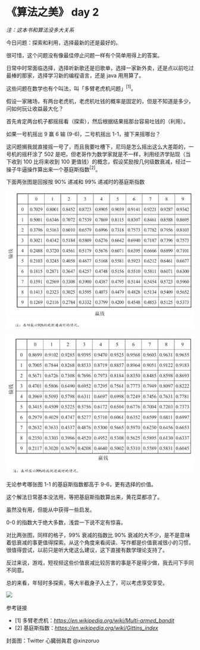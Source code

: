 # 《算法之美》 day 2

*注：这本书和算法没多大关系*

今日问题：探索和利用，选择最新的还是最好的。

很可惜，这个问题没有像最佳停止问题一样有个简单用得上的答案。

日常中时常面临选择，选择听新歌还是旧歌单，选择一家新外卖，还是点以前吃过最棒的那家，选择学习新的编程语言，还是 java 用用算了。

这些问题在数学也有个叫法，叫「多臂老虎机问题」<sup>[1]</sup>。

假设一家赌场，有两台老虎机，老虎机吐钱的概率是固定的，但是不知道是多少，问如何玩让收益最大化？

首先肯定两台机子都摇摇看（探索），然后根据结果摇那台容易吐钱的（利用）。

如果一号机摇出 9 赢 6 输 (9-6)，二号机摇出 1-1，接下来摇哪台？

这问题搁我就直接摇一号了，而且我要吐槽下，尼玛是怎么摇出这么大差距的，一号机的摇杆涂了 502 是吧，但老哥作为数学家就是不一样，利用经济学贴现（当下收到 100 比将来收到 100 更值钱）的概念，假设奖励按几何级数衰减，经过一操子牛逼操作算出来一个基庭斯指数<sup>[2]</sup>。

下面两张图是回报按 90% 递减和 99% 递减时的基庭斯指数

![](19-1.png)

![](19-2.png)

无论参考哪张图 1-1 的基庭斯指数都高于 9-6，更有选择的价值。

这个解法日常基本没法用，等把基庭斯指数算出来，黄花菜都凉了。

虽然没有用，但能从中获得一些启发。

0-0 的指数大于绝大多数，浅尝一下说不定有惊喜。

对比两张图，同样的格子，99% 衰减的指数比 90% 衰减的大不少，是不是意味着低衰减的事更值得探索。从这个角度来看阅读、写作都是价值衰减很小的习惯，很值得尝试，以前只是听大佬这么建议，这下直接有数学理论支持了。

反过来说，游戏，短视频这些价值衰减比较厉害的事是不是得少做，我去问下手同不同意。

总的来看，年轻时多探索，等大半截身子入土了，可以考虑享受享受。

![](https://files.mdnice.com/user/18103/7762fb57-8f08-4c02-8593-6ad099c5edd0.jpg)

参考链接

+ [1] 多臂老虎机：*https://en.wikipedia.org/wiki/Multi-armed_bandit*
+ [2] 基庭斯指数：*https://en.wikipedia.org/wiki/Gittins_index*

封面图：Twitter 心臓弱眞君 @xinzoruo